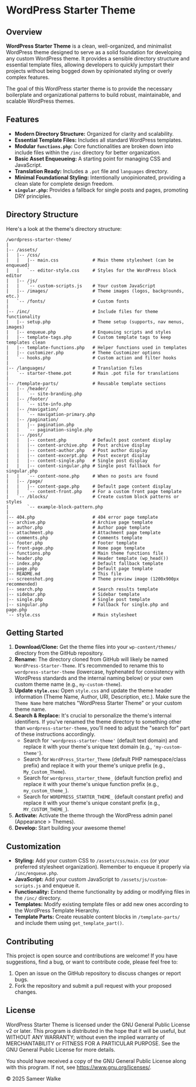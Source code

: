 # WordPress Starter Theme

## Overview

**WordPress Starter Theme** is a clean, well-organized, and minimalist WordPress theme designed to serve as a solid foundation for developing any custom WordPress theme. It provides a sensible directory structure and essential template files, allowing developers to quickly jumpstart their projects without being bogged down by opinionated styling or overly complex features.

The goal of this WordPress starter theme is to provide the necessary boilerplate and organizational patterns to build robust, maintainable, and scalable WordPress themes.

## Features

*   **Modern Directory Structure:** Organized for clarity and scalability.
*   **Essential Template Files:** Includes all standard WordPress templates.
*   **Modular `functions.php`:** Core functionalities are broken down into include files within the `/inc` directory for better organization.
*   **Basic Asset Enqueueing:** A starting point for managing CSS and JavaScript.
*   **Translation Ready:** Includes a `.pot` file and `languages` directory.
*   **Minimal Foundational Styling:** Intentionally unopinionated, providing a clean slate for complete design freedom.
*   **`singular.php`:** Provides a fallback for single posts and pages, promoting DRY principles.

## Directory Structure

Here's a look at the theme's directory structure:

```
/wordpress-starter-theme/
|
|-- /assets/
|   |-- /css/
|   |   |-- main.css             # Main theme stylesheet (can be enqueued)
|   |   `-- editor-style.css     # Styles for the WordPress block editor
|   |-- /js/
|   |   `-- custom-scripts.js    # Your custom JavaScript
|   |-- /images/                 # Theme images (logos, backgrounds, etc.)
|   `-- /fonts/                  # Custom fonts
|
|-- /inc/                        # Include files for theme functionality
|   |-- setup.php                # Theme setup (supports, nav menus, images)
|   |-- enqueue.php              # Enqueuing scripts and styles
|   |-- template-tags.php        # Custom template tags to keep templates clean
|   |-- template-functions.php   # Helper functions used in templates
|   |-- customizer.php           # Theme Customizer options
|   `-- hooks.php                # Custom action and filter hooks
|
|-- /languages/                  # Translation files
|   `-- starter-theme.pot        # Main .pot file for translations
|
|-- /template-parts/             # Reusable template sections 
|   |-- /header/
|   |   `-- site-branding.php
|   |-- /footer/
|   |   `-- site-info.php
|   |-- /navigation/
|   |   `-- navigation-primary.php
|   |-- /pagination/
|   |   |-- pagination.php
|   |   `-- pagination-single.php
|   |-- /post/
|   |   |-- content.php          # Default post content display
|   |   |-- content-archive.php  # Post archive display
|   |   |-- content-author.php   # Post author display
|   |   |-- content-excerpt.php  # Post excerpt display
|   |   |-- content-single.php   # Single post display 
|   |   |-- content-singular.php # Single post fallback for singular.php 
|   |   `-- content-none.php     # When no posts are found
|   |-- /page/
|   |   |-- content-page.php     # Default page content display 
|   |   `-- content-front.php    # For a custom front page template
|   `-- /blocks/                 # Create custom block patterns or styles
|       `-- example-block-pattern.php
|
|-- 404.php                      # 404 error page template
|-- archive.php                  # Archive page template 
|-- author.php                   # Author page template 
|-- attachment.php               # Attachment page template 
|-- comments.php                 # Comments template
|-- footer.php                   # Footer template 
|-- front-page.php               # Home page template 
|-- functions.php                # Main theme functions file 
|-- header.php                   # Header template (wp_head())
|-- index.php                    # Default fallback template
|-- page.php                     # Default page template
|-- README.md                    # This file
|-- screenshot.png               # Theme preview image (1200x900px recommended)
|-- search.php                   # Search results template
|-- sidebar.php                  # Sidebar template
|-- single.php                   # Single post template
|-- singular.php                 # Fallback for single.php and page.php
`-- style.css                    # Main stylesheet 
```


## Getting Started

1.  **Download/Clone:** Get the theme files into your `wp-content/themes/` directory from the GitHub repository.
2.  **Rename:** The directory cloned from GitHub will likely be named `WordPress-Starter-Theme`. It's recommended to rename this to `wordpress-starter-theme` (lowercase, hyphenated for consistency with WordPress standards and the internal naming below) or your own custom theme name (e.g., `my-custom-theme`).
3.  **Update `style.css`:** Open `style.css` and update the theme header information (Theme Name, Author, URI, Description, etc.). Make sure the `Theme Name` here matches "WordPress Starter Theme" or your custom theme name.
4.  **Search & Replace:** It's crucial to personalize the theme's internal identifiers. If you've renamed the theme directory to something other than `wordpress-starter-theme`, you'll need to adjust the "search for" part of these instructions accordingly.
    *   Search for `'wordpress-starter-theme'` (default text domain) and replace it with your theme's unique text domain (e.g., `'my-custom-theme'`).
    *   Search for `WordPress_Starter_Theme` (default PHP namespace/class prefix) and replace it with your theme's unique prefix (e.g., `My_Custom_Theme`).
    *   Search for `wordpress_starter_theme_` (default function prefix) and replace it with your theme's unique function prefix (e.g., `my_custom_theme_`).
    *   Search for `WORDPRESS_STARTER_THEME_` (default constant prefix) and replace it with your theme's unique constant prefix (e.g., `MY_CUSTOM_THEME_`).
5.  **Activate:** Activate the theme through the WordPress admin panel (Appearance > Themes).
6.  **Develop:** Start building your awesome theme!

## Customization

*   **Styling:** Add your custom CSS to `/assets/css/main.css` (or your preferred stylesheet organization). Remember to enqueue it properly via `/inc/enqueue.php`.
*   **JavaScript:** Add your custom JavaScript to `/assets/js/custom-scripts.js` and enqueue it.
*   **Functionality:** Extend theme functionality by adding or modifying files in the `/inc/` directory.
*   **Templates:** Modify existing template files or add new ones according to the WordPress Template Hierarchy.
*   **Template Parts:** Create reusable content blocks in `/template-parts/` and include them using `get_template_part()`.

## Contributing

This project is open source and contributions are welcome! If you have suggestions, find a bug, or want to contribute code, please feel free to:
1. Open an issue on the GitHub repository to discuss changes or report bugs.
2. Fork the repository and submit a pull request with your proposed changes.

## License

WordPress Starter Theme is licensed under the GNU General Public License v2 or later.
This program is distributed in the hope that it will be useful, but WITHOUT ANY WARRANTY; without even the implied warranty of MERCHANTABILITY or FITNESS FOR A PARTICULAR PURPOSE. See the GNU General Public License for more details.

You should have received a copy of the GNU General Public License along with this program. If not, see <https://www.gnu.org/licenses/>.

© 2025 Sameer Walke
